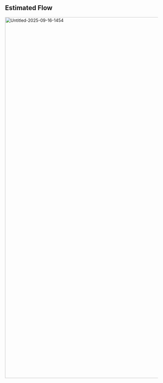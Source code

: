 ## Estimated Flow

<img width="1330" height="1190" alt="Untitled-2025-09-16-1454" src="https://github.com/user-attachments/assets/e40ca0a9-99a7-46f6-8058-b0c117def1f4" />
